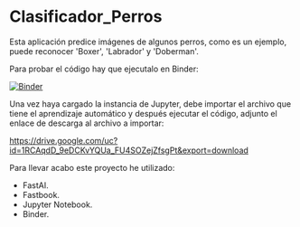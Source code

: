 # Clasificador_Perros

Esta aplicación predice imágenes de algunos perros, como es un ejemplo, puede reconocer 'Boxer', 'Labrador' y 'Doberman'.

Para probar el código hay que ejecutalo en Binder:

[![Binder](https://mybinder.org/badge_logo.svg)](https://mybinder.org/v2/gh/gringom935/Clasificador_Perros.git/HEAD?labpath=Clasificador_de_perros_solo.ipynb)

Una vez haya cargado la instancia de Jupyter, debe importar el archivo que tiene el aprendizaje automático y después ejecutar el código, adjunto el enlace de descarga al archivo a importar:

https://drive.google.com/uc?id=1RCAqdD_9eDCKvYQUa_FU4SOZejZfsgPt&export=download

Para llevar acabo este proyecto he utilizado:

  - FastAI.
  - Fastbook.
  - Jupyter Notebook.
  - Binder.

